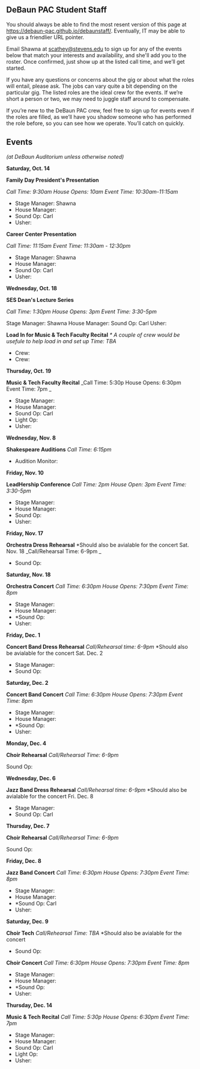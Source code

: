 ## DeBaun PAC Student Staff

You should always be able to find the most resent version of this page at <https://debaun-pac.github.io/debaunstaff/>. Eventually, IT may be able to give us a friendlier URL pointer.

Email Shawna at <scathey@stevens.edu>  to sign up for any of the events below that match your interests and availability, and she'll add you to the roster. Once confirmed, just show up at the listed call time, and we’ll get started.

If you have any questions or concerns about the gig or about what the roles will entail, please ask. The jobs can vary quite a bit depending on the particular gig. The listed roles are the ideal crew for the events. If we’re short a person or two, we may need to juggle staff around to compensate.

If you’re new to the DeBaun PAC crew, feel free to sign up for events even if the roles are filled, as we’ll have you shadow someone who has performed the role before, so you can see how we operate. You’ll catch on quickly.


## Events
*(at DeBaun Auditorium unless otherwise noted)*


**Saturday, Oct. 14**

**Family Day President's Presentation**

_Call Time: 9:30am House Opens: 10am Event Time: 10:30am-11:15am_

- Stage Manager: Shawna
- House Manager:
- Sound Op: Carl
- Usher: 


**Career Center Presentation**

_Call Time: 11:15am Event Time: 11:30am - 12:30pm_

- Stage Manager: Shawna
- House Manager:
- Sound Op: Carl
- Usher:


**Wednesday, Oct. 18**

**SES Dean's Lecture Series**

_Call Time: 1:30pm House Opens: 3pm Event Time: 3:30-5pm_

Stage Manager: Shawna 
House Manager: 
Sound Op: Carl
Usher: 


**Load In for Music & Tech Faculty Recital**
_* A couple of crew would be usefule to help load in and set up_
_Time: TBA_

- Crew:
- Crew:


**Thursday, Oct. 19**

**Music & Tech Faculty Recital**
_Call Time: 5:30p House Opens: 6:30pm Event Time: 7pm _

- Stage Manager:
- House Manager:
- Sound Op: Carl
- Light Op:
- Usher:


**Wednesday, Nov. 8**

**Shakespeare Auditions**
_Call Time: 6:15pm_

- Audition Monitor:


**Friday, Nov. 10**

**LeadHership Conference**
_Call Time: 2pm House Open: 3pm Event Time: 3:30-5pm_

- Stage Manager:
- House Manager:
- Sound Op: 
- Usher:


**Friday, Nov. 17**

**Orchestra Dress Rehearsal**
*Should also be avialable for the concert Sat. Nov. 18
_Call/Rehearsal Time: 6-9pm _

- Sound Op:


**Saturday, Nov. 18**

**Orchestra Concert**
_Call Time: 6:30pm  House Opens: 7:30pm  Event Time: 8pm_

- Stage Manager:
- House Manager:
- *Sound Op:
- Usher:


**Friday, Dec. 1**

**Concert Band Dress Rehearsal**
_Call/Rehearsal time: 6-9pm_
*Should also be avialable for the concert Sat. Dec. 2

- Stage Manager:
- Sound Op:


**Saturday, Dec. 2**

**Concert Band Concert**
_Call Time: 6:30pm  House Opens: 7:30pm  Event Time: 8pm_

- Stage Manager:
- House Manager:
- *Sound Op:
- Usher:


**Monday, Dec. 4**

**Choir Rehearsal**
_Call/Rehearsal Time: 6-9pm_

Sound Op: 


**Wednesday, Dec. 6**

**Jazz Band Dress Rehearsal**
_Call/Rehearsal time: 6-9pm_
*Should also be avialable for the concert Fri. Dec. 8

- Stage Manager: 
- Sound Op: Carl


**Thursday, Dec. 7**

**Choir Rehearsal**
_Call/Rehearsal Time: 6-9pm_

Sound Op: 


**Friday, Dec. 8**

**Jazz Band Concert**
_Call Time: 6:30pm  House Opens: 7:30pm  Event Time: 8pm_

- Stage Manager:
- House Manager:
- *Sound Op: Carl
- Usher:


**Saturday, Dec. 9**

**Choir Tech**
_Call/Rehearsal Time: TBA_
*Should also be avialable for the concert

- Sound Op:


**Choir Concert**
_Call Time: 6:30pm  House Opens: 7:30pm  Event Time: 8pm_

- Stage Manager:
- House Manager:
- *Sound Op:
- Usher:


**Thursday, Dec. 14**

**Music & Tech Recital**
_Call Time: 5:30p House Opens: 6:30pm Event Time: 7pm_

- Stage Manager:
- House Manager:
- Sound Op: Carl
- Light Op:
- Usher:


